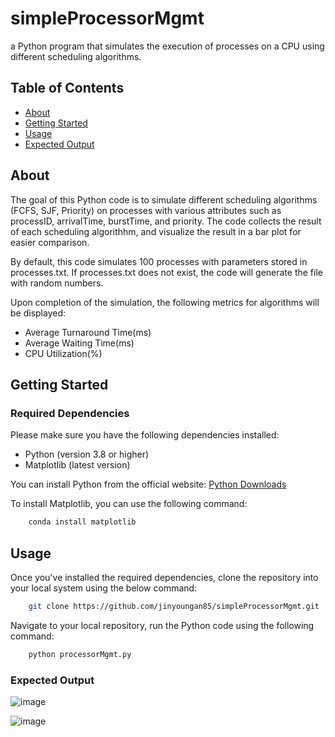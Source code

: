 # simpleProcessorMgmt
a Python program that simulates the execution of processes on a CPU using different scheduling algorithms.

## Table of Contents
- [About](#about)
- [Getting Started](#getting-started)
- [Usage](#usage)
- [Expected Output](#expected-output)

## About
The goal of this Python code is to simulate different scheduling algorithms (FCFS, SJF, Priority) on processes with various attributes such as processID, arrivalTime, burstTime, and priority. The code collects the result of each scheduling algorithhm, and visualize the result in a bar plot for easier comparison.

By default, this code simulates 100 processes with parameters stored in processes.txt. If processes.txt does not exist, the code will generate the file with random numbers.

Upon completion of the simulation, the following metrics for algorithms will be displayed:
- Average Turnaround Time(ms)
- Average Waiting Time(ms)
- CPU Utilization(%)

## Getting Started

### Required Dependencies
Please make sure you have the following dependencies installed:

- Python (version 3.8 or higher)
- Matplotlib (latest version)

You can install Python from the official website: [Python Downloads](https://www.python.org/downloads/)

To install Matplotlib, you can use the following command:

```bash
    conda install matplotlib
```

## Usage
Once you've installed the required dependencies, clone the repository into your local system using the below command:

```bash
    git clone https://github.com/jinyoungan85/simpleProcessorMgmt.git
```

Navigate to your local repository, run the Python code using the following command:

```bash
    python processorMgmt.py
```

### Expected Output
![image](https://github.com/jinyoungan85/simpleProcessorMgmt/assets/50179109/d4ecf301-94d3-4c8d-bda4-f609212d4b15)

![image](https://github.com/jinyoungan85/simpleProcessorMgmt/assets/50179109/779396a2-4088-49e1-a3a3-4c7e4103ec40)
